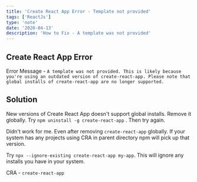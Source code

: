 ```yaml
---
title: 'Create React App Error - Template not provided'
tags: ['ReactJs']
type: 'note'
date: '2020-04-13'
description: 'How to Fix - A template was not provided'
---
```

## Create React App Error
Error Message - `A template was not provided. This is likely because you're using an outdated version of create-react-app.
Please note that global installs of create-react-app are no longer supported.`

## Solution
New versions of Create React App doesn't support global installs. Remove it globally.
Try `npm uninstall -g create-react-app` . Then try again.

Didn't work for me. Even after removing `create-react-app` globally. If your system has any projects using CRA in parent directory npm will pick up that version.

Try `npx --ignore-existing create-react-app my-app`. This will ignore any installs you have in your system.

CRA - `create-react-app`